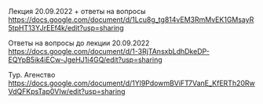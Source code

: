 
Лекция 20.09.2022 + ответы на вопросы https://docs.google.com/document/d/1Lcu8g_tg814vEM3RmMvEK1GMsayR5tpHT13YJrEEf4k/edit?usp=sharing

Ответы на вопросы до лекции 20.09.2022 https://docs.google.com/document/d/1-3RjTAnsxbLdhDkeDP-EQYpB5ik4iECw-JgeHJ1i4GQ/edit?usp=sharing

Тур. Агенство https://docs.google.com/document/d/1Yl9PdowmBViFT7VanE_KfERTh20RwVdQFKpsTap0VIw/edit?usp=sharing
